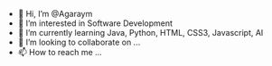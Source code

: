 - 👋 Hi, I’m @Agaraym
- 👀 I’m interested in Software Development
- 🌱 I’m currently learning Java, Python, HTML, CSS3, Javascript, AI
- 💞️ I’m looking to collaborate on ...
- 📫 How to reach me ...

<!---
Agaraym/Agaraym is a ✨ special ✨ repository because its `README.md` (this file) appears on your GitHub profile.
You can click the Preview link to take a look at your changes.
--->

